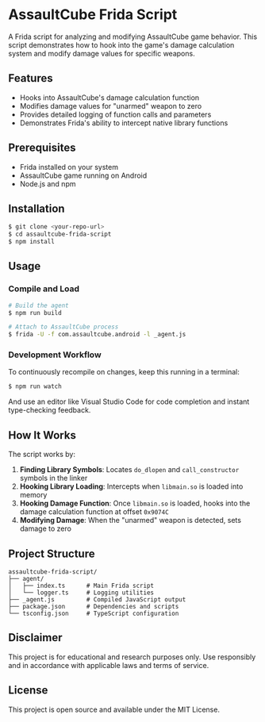 # AssaultCube Frida Script

A Frida script for analyzing and modifying AssaultCube game behavior. This script demonstrates how to hook into the game's damage calculation system and modify damage values for specific weapons.

## Features

- Hooks into AssaultCube's damage calculation function
- Modifies damage values for "unarmed" weapon to zero
- Provides detailed logging of function calls and parameters
- Demonstrates Frida's ability to intercept native library functions

## Prerequisites

- Frida installed on your system
- AssaultCube game running on Android
- Node.js and npm

## Installation

```sh
$ git clone <your-repo-url>
$ cd assaultcube-frida-script
$ npm install
```

## Usage

### Compile and Load

```sh
# Build the agent
$ npm run build

# Attach to AssaultCube process
$ frida -U -f com.assaultcube.android -l _agent.js
```

### Development Workflow

To continuously recompile on changes, keep this running in a terminal:

```sh
$ npm run watch
```

And use an editor like Visual Studio Code for code completion and instant type-checking feedback.

## How It Works

The script works by:

1. **Finding Library Symbols**: Locates `do_dlopen` and `call_constructor` symbols in the linker
2. **Hooking Library Loading**: Intercepts when `libmain.so` is loaded into memory
3. **Hooking Damage Function**: Once `libmain.so` is loaded, hooks into the damage calculation function at offset `0x9074C`
4. **Modifying Damage**: When the "unarmed" weapon is detected, sets damage to zero

## Project Structure

```
assaultcube-frida-script/
├── agent/
│   ├── index.ts      # Main Frida script
│   └── logger.ts     # Logging utilities
├── _agent.js         # Compiled JavaScript output
├── package.json      # Dependencies and scripts
└── tsconfig.json     # TypeScript configuration
```

## Disclaimer

This project is for educational and research purposes only. Use responsibly and in accordance with applicable laws and terms of service.

## License

This project is open source and available under the MIT License.
